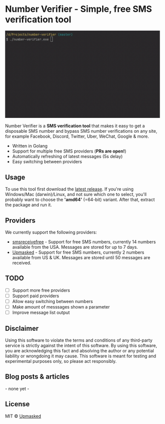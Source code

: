 # Number Verifier - Simple, free SMS verification tool
![number verifier demo](demo.gif)

Number Verifier is a **SMS verification tool** that makes it easy to get a disposable SMS number and bypass SMS number verifications on any site, for example Facebook, Discord, Twitter, Uber, WeChat, Google & more.

- Written in Golang
- Support for multiple free SMS providers (**PRs are open!**)
- Automatically refreshing of latest messages (5s delay)
- Easy switching between providers

## Usage
To use this tool first download the [latest release](https://github.com/upmasked/number-verifier/releases/latest). If you're using Windows/Mac (darwin)/Linux, and not sure which one to select, you'll probably want to choose the **'amd64'** (=64-bit) variant. After that, extract the package and run it.

## Providers
We currently support the following providers:

- [smsreceivefree](https://smsreceivefree.com/) - Support for free SMS numbers, currently 14 numbers available from the USA.
Messages are stored for up to 7 days.
- [Upmasked](https://upmasked.com/temporary-phone-number/fake-sms) - Support for free SMS numbers, currently 2 numbers available from US & UK. Messages are stored until 50 messages are received.

## TODO
- [ ] Support more free providers
- [ ] Support paid providers
- [ ] Allow easy switching between numbers
- [ ] Make amount of messsages shown a parameter
- [ ] Improve message list output

## Disclaimer
Using this software to violate the terms and conditions of any third-party service is strictly against the intent of this software. By using this software, you are acknowledging this fact and absolving the author or any potential liability or wrongdoing it may cause. This software is meant for testing and experimental purposes only, so please act responsibly.

## Blog posts & articles
\- none yet -

## License
MIT &copy; [Upmasked](https://upmasked.com)
